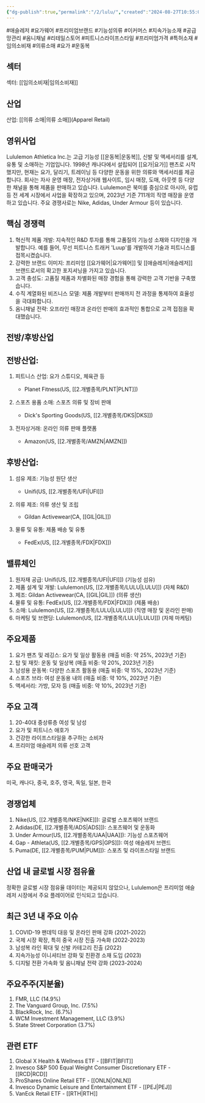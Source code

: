 ```yaml
---
{"dg-publish":true,"permalink":"/2/lulu/","created":"2024-08-27T10:55:01.979+09:00","updated":"2025-07-29T21:37:04.867+09:00"}
---
```


#애슬레저 #요가웨어 #프리미엄브랜드 #기능성의류 #이커머스 #지속가능소재  #공급망관리 #옴니채널 #리테일스토어 #피트니스라이프스타일 #프리미엄가격 #특허소재 #임의소비재 #의류소매 #요가 #운동복 

## 섹터

섹터: [[임의소비재\|임의소비재]]

## 산업

산업: [[의류 소매\|의류 소매]](Apparel Retail)

## 영위사업

Lululemon Athletica Inc.는 고급 기능성 [[운동복\|운동복]], 신발 및 액세서리를 설계, 유통 및 소매하는 기업입니다. 1998년 캐나다에서 설립되어 [[요가\|요가]] 팬츠로 시작했지만, 현재는 요가, 달리기, 트레이닝 등 다양한 운동을 위한 의류와 액세서리를 제공합니다. 회사는 자사 운영 매장, 전자상거래 웹사이트, 임시 매장, 도매, 아웃렛 등 다양한 채널을 통해 제품을 판매하고 있습니다. Lululemon은 북미를 중심으로 아시아, 유럽 등 전 세계 시장에서 사업을 확장하고 있으며, 2023년 기준 711개의 직영 매장을 운영하고 있습니다. 주요 경쟁사로는 Nike, Adidas, Under Armour 등이 있습니다.

## 핵심 경쟁력

1. 혁신적 제품 개발: 지속적인 R&D 투자를 통해 고품질의 기능성 소재와 디자인을 개발합니다. 예를 들어, 무선 피트니스 트래커 'Luup'를 개발하여 기술과 피트니스를 접목시켰습니다.
2. 강력한 브랜드 이미지: 프리미엄 [[요가웨어\|요가웨어]] 및 [[애슬레저\|애슬레저]] 브랜드로서의 확고한 포지셔닝을 가지고 있습니다.
3. 고객 충성도: 고품질 제품과 차별화된 매장 경험을 통해 강력한 고객 기반을 구축했습니다.
4. 수직 계열화된 비즈니스 모델: 제품 개발부터 판매까지 전 과정을 통제하여 효율성을 극대화합니다.
5. 옴니채널 전략: 오프라인 매장과 온라인 판매의 효과적인 통합으로 고객 접점을 확대했습니다.

## 전방/후방산업

## 전방산업:

1. 피트니스 산업: 요가 스튜디오, 체육관 등
    
    - Planet Fitness(US, [[2.개별종목/PLNT\|PLNT]])
    
2. 스포츠 용품 소매: 스포츠 의류 및 장비 판매
    
    - Dick's Sporting Goods(US, [[2.개별종목/DKS\|DKS]])
    
3. 전자상거래: 온라인 의류 판매 플랫폼
    
    - Amazon(US, [[2.개별종목/AMZN\|AMZN]])
    

## 후방산업:

1. 섬유 제조: 기능성 원단 생산
    
    - Unifi(US, [[2.개별종목/UFI\|UFI]])
    
2. 의류 제조: 의류 생산 및 조립
    
    - Gildan Activewear(CA, [[GIL\|GIL]])
    
3. 물류 및 유통: 제품 배송 및 유통
    
    - FedEx(US, [[2.개별종목/FDX\|FDX]])
    

## 밸류체인

1. 원자재 공급: Unifi(US, [[2.개별종목/UFI\|UFI]]) (기능성 섬유)
2. 제품 설계 및 개발: Lululemon(US, [[2.개별종목/LULU\|LULU]]) (자체 R&D)
3. 제조: Gildan Activewear(CA, [[GIL\|GIL]]) (의류 생산)
4. 물류 및 유통: FedEx(US, [[2.개별종목/FDX\|FDX]]) (제품 배송)
5. 소매: Lululemon(US, [[2.개별종목/LULU\|LULU]]) (직영 매장 및 온라인 판매)
6. 마케팅 및 브랜딩: Lululemon(US, [[2.개별종목/LULU\|LULU]]) (자체 마케팅)

## 주요제품

1. 요가 팬츠 및 레깅스: 요가 및 일상 활동용 (매출 비중: 약 25%, 2023년 기준)
2. 탑 및 재킷: 운동 및 일상복 (매출 비중: 약 20%, 2023년 기준)
3. 남성용 운동복: 다양한 스포츠 활동용 (매출 비중: 약 15%, 2023년 기준)
4. 스포츠 브라: 여성 운동용 내의 (매출 비중: 약 10%, 2023년 기준)
5. 액세서리: 가방, 모자 등 (매출 비중: 약 10%, 2023년 기준)

## 주요 고객

1. 20-40대 중상류층 여성 및 남성
2. 요가 및 피트니스 애호가
3. 건강한 라이프스타일을 추구하는 소비자
4. 프리미엄 애슬레저 의류 선호 고객

## 주요 판매국가

미국, 캐나다, 중국, 호주, 영국, 독일, 일본, 한국

## 경쟁업체

1. Nike(US, [[2.개별종목/NKE\|NKE]]): 글로벌 스포츠웨어 브랜드
2. Adidas(DE, [[2.개별종목/ADS\|ADS]]): 스포츠웨어 및 운동화
3. Under Armour(US, [[2.개별종목/UAA\|UAA]]): 기능성 스포츠웨어
4. Gap - Athleta(US, [[2.개별종목/GPS\|GPS]]): 여성 애슬레저 브랜드
5. Puma(DE, [[2.개별종목/PUM\|PUM]]): 스포츠 및 라이프스타일 브랜드

## 산업 내 글로벌 시장 점유율

정확한 글로벌 시장 점유율 데이터는 제공되지 않았으나, Lululemon은 프리미엄 애슬레저 시장에서 주요 플레이어로 인식되고 있습니다.

## 최근 3년 내 주요 이슈

1. COVID-19 팬데믹 대응 및 온라인 판매 강화 (2021-2022)
2. 국제 시장 확장, 특히 중국 시장 진출 가속화 (2022-2023)
3. 남성복 라인 확대 및 신발 카테고리 진출 (2022)
4. 지속가능성 이니셔티브 강화 및 친환경 소재 도입 (2023)
5. 디지털 전환 가속화 및 옴니채널 전략 강화 (2023-2024)

## 주요주주(지분율)

1. FMR, LLC (14.9%)
2. The Vanguard Group, Inc. (7.5%)
3. BlackRock, Inc. (6.7%)
4. WCM Investment Management, LLC (3.9%)
5. State Street Corporation (3.7%)

## 관련 ETF

1. Global X Health & Wellness ETF - [[BFIT\|BFIT]]
2. Invesco S&P 500 Equal Weight Consumer Discretionary ETF - [[RCD\|RCD]]
3. ProShares Online Retail ETF - [[ONLN\|ONLN]]
4. Invesco Dynamic Leisure and Entertainment ETF - [[PEJ\|PEJ]]
5. VanEck Retail ETF - [[RTH\|RTH]]